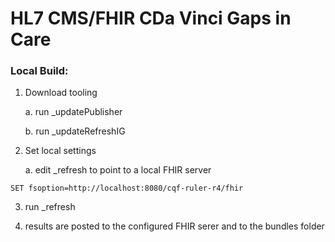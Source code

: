 # HL7 CMS/FHIR CDa Vinci Gaps in Care

### Local Build:
1. Download tooling

   a.  run _updatePublisher
   
   b.  run _updateRefreshIG

2.  Set local settings

    a.  edit _refresh to point to a local FHIR server

   `SET fsoption=http://localhost:8080/cqf-ruler-r4/fhir`

3.  run _refresh

4. results are posted to the configured FHIR serer and to the bundles folder
